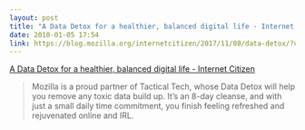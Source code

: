 ```yaml
---
layout: post
title: "A Data Detox for a healthier, balanced digital life - Internet Citizen"
date: 2018-01-05 17:54
link: https://blog.mozilla.org/internetcitizen/2017/11/08/data-detox/?utm_source=www.mozilla.org&utm_medium=referral&utm_campaign=ih-content-hub
---
```


[A Data Detox for a healthier, balanced digital life - Internet Citizen](https://blog.mozilla.org/internetcitizen/2017/11/08/data-detox/?utm_source=www.mozilla.org&utm_medium=referral&utm_campaign=ih-content-hub)

> Mozilla is a proud partner of Tactical Tech, whose Data Detox will help you remove any toxic data build up. It’s an 8-day cleanse, and with just a small daily time commitment, you finish feeling refreshed and rejuvenated online and IRL.